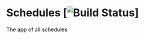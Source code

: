 # Schedules [![Build Status](https://travis-ci.com/hkamran80/schedules.svg?token=vQyhAxdpxTKNpiFgexoS&branch=master)]
The app of all schedules
